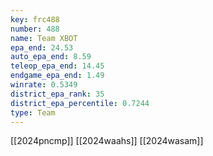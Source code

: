 ```yaml
---
key: frc488
number: 488
name: Team XBOT
epa_end: 24.53
auto_epa_end: 8.59
teleop_epa_end: 14.45
endgame_epa_end: 1.49
winrate: 0.5349
district_epa_rank: 35
district_epa_percentile: 0.7244
type: Team
---
```

[[2024pncmp]]
[[2024waahs]]
[[2024wasam]]
